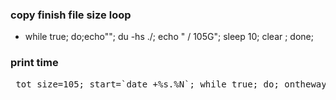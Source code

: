 ### copy finish file size loop

- while true; do;echo""; du -hs ./; echo " / 105G"; sleep 10; clear ; done;

### print time

<pre> tot_size=105; start=`date +%s.%N`; while true; do; ontheway=`date +%s.%N`; echo""; du -hs ./; echo " / 105G"; diff=$( echo "$ontheway - $start" | bc -l ); echo 'run time: ' $diff; sleep 10; clear ; done; </pre>
